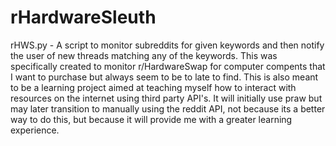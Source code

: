 # rHardwareSleuth
rHWS.py - A script to monitor subreddits for given keywords and then notify the
user of new threads matching any of the keywords. This was specifically created to monitor r/HardwareSwap for computer compents that I want to purchase but always seem to be to late to find. This is also meant to be a learning project aimed at teaching myself how to interact with resources on the internet using third party API's. It will initially use praw but may later transition to manually using the reddit API, not because its a better way to do this, but because it will provide me with a greater learning experience.
